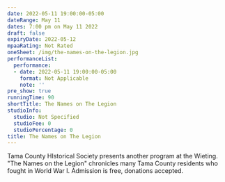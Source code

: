 ```yaml
---
date: 2022-05-11 19:00:00-05:00
dateRange: May 11
dates: 7:00 pm on May 11 2022
draft: false
expiryDate: 2022-05-12
mpaaRating: Not Rated
oneSheet: /img/the-names-on-the-legion.jpg
performanceList:
  performance:
  - date: 2022-05-11 19:00:00-05:00
    format: Not Applicable
    note: ''
pre_show: true
runningTime: 90
shortTitle: The Names on The Legion
studioInfo:
  studio: Not Specified
  studioFee: 0
  studioPercentage: 0
title: The Names on The Legion
---
```


Tama County HIstorical Society presents another program at the Wieting.  "The Names on the Legion" chronicles many Tama County residents who fought in World War I.  Admission is free, donations accepted.